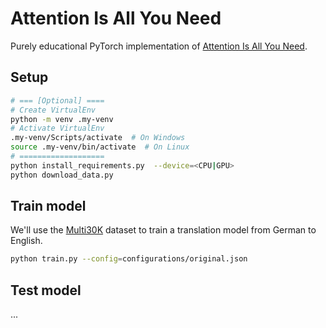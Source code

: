 # Attention Is All You Need

Purely educational PyTorch implementation of [Attention Is All You Need](https://arxiv.org/abs/1706.03762).

## Setup

```bash
# === [Optional] ====
# Create VirtualEnv
python -m venv .my-venv
# Activate VirtualEnv
.my-venv/Scripts/activate  # On Windows
source .my-venv/bin/activate  # On Linux
# ===================
python install_requirements.py  --device=<CPU|GPU>
python download_data.py
```
## Train model 
We'll use the [Multi30K](https://www.researchgate.net/publication/306094000_Multi30K_Multilingual_English-German_Image_Descriptions) dataset to train a translation model from German to English.

```bash
python train.py --config=configurations/original.json
```

## Test model

...